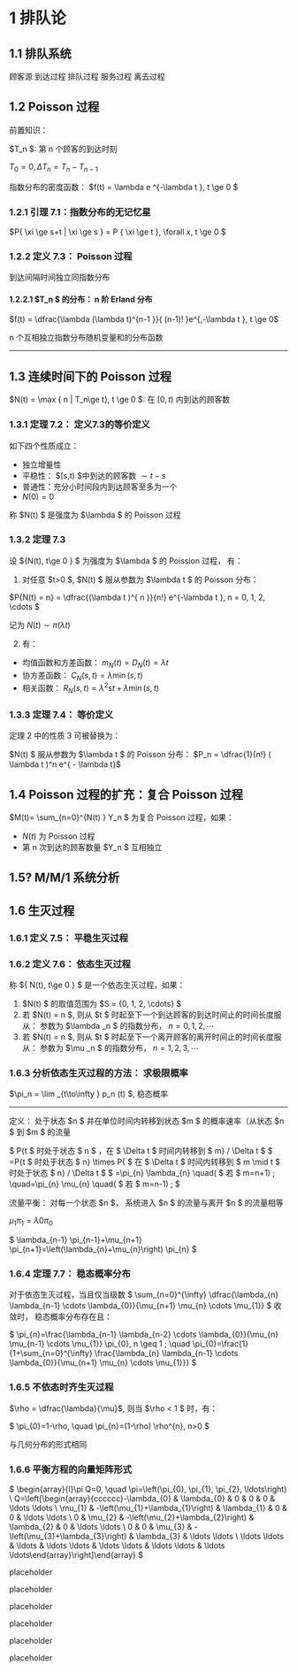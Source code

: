# 1 排队论

## 1.1 排队系统

顾客源 到达过程 排队过程 服务过程 离去过程

## 1.2 Poisson 过程

前置知识：

$T_n $: 第 n 个顾客的到达时刻

$T_0 = 0, \Delta T_n = T_n - T_{n-1 }$

指数分布的密度函数：  $f(t) = \lambda e ^{-\lambda t }, t \ge 0 $ 

### 1.2.1 引理 7.1：指数分布的无记忆星

$P\{ \xi \ge s+t | \xi \ge s \} = P \{ \xi \ge t \}, \forall x, t \ge 0 $

### 1.2.2 定义 7.3： Poisson 过程

到达间隔时间独立同指数分布

#### 1.2.2.1 $T_n $ 的分布： n 阶 Erland 分布

$f(t) = \dfrac{\lambda (\lambda t)^{n-1 }}{ (n-1)! }e^{,-\lambda t }, t \ge 0$

n 个互相独立指数分布随机变量和的分布函数

---

## 1.3 连续时间下的 Poisson 过程

$N(t) = \max \{ n | T_n\ge t\}, t \ge 0 $: 在 $[0, t)$ 内到达的顾客数

### 1.3.1 定理 7.2： 定义7.3的等价定义

如下四个性质成立：

- 独立增量性
- 平稳性： $[s,t) $中到达的顾客数 $\sim t -  s$
- 普通性：充分小时间段内到达顾客至多为一个
- $N(0) = 0$

称 $N(t) $ 是强度为 $\lambda  $ 的 Poisson 过程

### 1.3.2 定理 7.3

设 $\{N(t), t\ge 0 \} $ 为强度为 $\lambda  $ 的 Poission 过程， 有：

1. 对任意 $t>0 $, $N(t) $ 服从参数为 $\lambda t $ 的 Poisson 分布：

$P\{N(t) = n\} = \dfrac{(\lambda t )^{ n }}{n!} e^{-\lambda  t }, n = 0, 1, 2, \cdots $

记为 $N(t) \sim \pi (\lambda  t )$

2. 有：

- 均值函数和方差函数： $m_N(t) = D_N(t) = \lambda t$
- 协方差函数： $C_N(s, t) = \lambda\min(s, t)$
- 相关函数： $R_N(s, t) = \lambda ^2 st + \lambda  \min (s,t )$

### 1.3.3 定理 7.4： 等价定义

定理 2 中的性质 3 可被替换为：

$N(t) $ 服从参数为 $\lambda  t $ 的 Poisson 分布： $P_n = \dfrac{1}{n!} ( \lambda  t )^n e^{ - \lambda  t}$

## 1.4 Poisson 过程的扩充：复合 Poisson 过程

$M(t)=  \sum_{n=0}^{N(t) } Y_n $ 为复合 Poisson 过程，如果：

- $N(t)$ 为 Poisson 过程
- 第 n 次到达的顾客数量 $Y_n $ 互相独立

## 1.5? M/M/1 系统分析

## 1.6 生灭过程

### 1.6.1 定义 7.5： 平稳生灭过程

### 1.6.2 定义 7.6： 依态生灭过程

称 $\{ N(t), t\ge 0 \} $ 是一个依态生灭过程，如果：

1. $N(t) $ 的取值范围为 $S = \{0, 1, 2, \cdots\} $
2. 若 $N(t) = n $, 则从 $t $ 时起至下一个到达顾客的到达时间止的时间长度服从： 参数为 $\lambda _n $ 的指数分布， $n = 0, 1, 2, \cdots$
3. 若 $N(t) = n $, 则从 $t $ 时起至下一个离开顾客的离开时间止的时间长度服从： 参数为 $\mu _n $ 的指数分布， $n = 1, 2, 3, \cdots$

### 1.6.3 分析依态生灭过程的方法： 求极限概率

$\pi_n = \lim _{t\to\infty } p_n (t) $, 稳态概率

---

定义： 处于状态 $n $ 并在单位时间内转移到状态 $m $ 的概率速率（从状态 $n $ 到 $m $ 的流量

$ P\{t $ 时处于状态 $ n $ ，在 $ \Delta t $ 时间内转移到 $ m\} / \Delta t $
$ =P\{t $ 时处于状态 $ n\} \times P\{ $ 在 $ \Delta t $ 时间内转移到 $ m \mid t $ 时处于状态 $ n\} / \Delta t $
$ =\pi_{n} \lambda_{n} \quad( $ 若 $ m=n+1) ; \quad=\pi_{n} \mu_{n} \quad( $ 若 $ m=n-1) ; $

流量平衡： 对每一个状态 $n $， 系统进入 $n $ 的流量与离开 $n $ 的流量相等

$\mu_1 \pi _1 = \lambda  0 \pi _0$

$ \lambda_{n-1} \pi_{n-1}+\mu_{n+1} \pi_{n+1}=\left(\lambda_{n}+\mu_{n}\right) \pi_{n} $

### 1.6.4 定理 7.7： 稳态概率分布

对于依态生灭过程，当且仅当级数 $ \sum_{n=0}^{\infty} \dfrac{\lambda_{n} \lambda_{n-1} \cdots \lambda_{0}}{\mu_{n+1} \mu_{n} \cdots \mu_{1}} $ 收敛时， 稳态概率分布存在且：

$ \pi_{n}=\frac{\lambda_{n-1} \lambda_{n-2} \cdots \lambda_{0}}{\mu_{n} \mu_{n-1} \cdots \mu_{1}} \pi_{0}, n \geq 1 ; \quad \pi_{0}=\frac{1}{1+\sum_{n=0}^{\infty} \frac{\lambda_{n} \lambda_{n-1} \cdots \lambda_{0}}{\mu_{n+1} \mu_{n} \cdots \mu_{1}}} $

### 1.6.5 不依态时齐生灭过程

$\rho = \dfrac{\lambda}{\mu}$, 则当 $\rho < 1 $ 时，有：

$ \pi_{0}=1-\rho, \quad \pi_{n}=(1-\rho) \rho^{n}, n>0 $

与几何分布的形式相同

### 1.6.6 平衡方程的向量矩阵形式

$ \begin{array}{l}\pi Q=0, \quad \pi=\left(\pi_{0}, \pi_{1}, \pi_{2}, \ldots\right) \\ Q=\left[\begin{array}{cccccc}-\lambda_{0} & \lambda_{0} & 0 & 0 & 0 & \ldots \ldots \\ \mu_{1} & -\left(\mu_{1}+\lambda_{1}\right) & \lambda_{1} & 0 & 0 & \ldots \ldots \\ 0 & \mu_{2} & -\left(\mu_{2}+\lambda_{2}\right) & \lambda_{2} & 0 & \ldots \ldots \\ 0 & 0 & \mu_{3} & -\left(\mu_{3}+\lambda_{3}\right) & \lambda_{3} & \ldots \ldots \\ \ldots \ldots & \ldots & \ldots \ldots & \ldots \ldots & \ldots \ldots & \ldots \ldots\end{array}\right]\end{array} $




placeholder

placeholder

placeholder

placeholder

placeholder

placeholder
